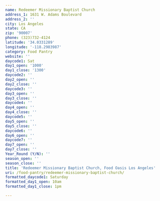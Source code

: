 ```yaml
---
name: Redeemer Missionary Baptist Church
address_1: 1631 W. Adams Boulevard
address_2: ''
city: Los Angeles
state: CA
zip: '90007'
phone: (323)732-4124
latitude: '34.0331289'
longitude: '-118.2983987'
category: Food Pantry
website: ''
daycode1: Sat
day1_open: '1000'
day1_close: '1300'
daycode2: ''
day2_open: ''
day2_close: ''
daycode3: ''
day3_open: ''
day3_close: ''
daycode4: ''
day4_open: ''
day4_close: ''
daycode5: ''
day5_open: ''
day5_close: ''
daycode6: ''
day6_open: ''
daycode7: ''
day7_open: ''
day7_close: ''
Year_Round (Y/N): ''
season_open: ''
season_close: ''
title: 'Redeemer Missionary Baptist Church, Food Oasis Los Angeles'
uri: /food-pantry/redeemer-missionary-baptist-church/
formatted_daycode1: Saturday
formatted_day1_open: 10am
formatted_day1_close: 1pm

---
```

